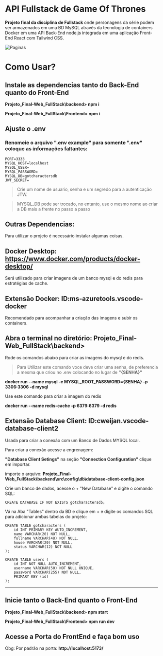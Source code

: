 # API Fullstack de Game Of Thrones

**Projeto final da disciplina de Fullstack** onde personagens da série podem ser armazenados em uma BD MySQL através da tecnologia de containers Docker em uma API Back-End node.js integrada em uma aplicação Front-End React com Tailwind CSS.

![Paginas](https://github.com/user-attachments/assets/bbdd77dc-2fc2-4c08-aa32-fed79e0c00cc)

# Como Usar?

## Instale as dependencias tanto do Back-End quanto do Front-End

**Projeto_Final-Web_FullStack\backend> npm i**

**Projeto_Final-Web_FullStack\Frontend> npm i**

## Ajuste o .env

### Renomeie o arquivo ".env example" para somente ".env" coloque as informações faltantes:

    PORT=3333
    MYSQL_HOST=localhost
    MYSQL_USER=
    MYSQL_PASSWORD=
    MYSQL_DB=gotcharactersdb
    JWT_SECRET=

> Crie um nome de usuario, senha e um segredo para a autenticação JTW.

> MYSQL_DB pode ser trocado, no entanto, use o mesmo nome ao criar a DB mais a frente no passo a passo

## Outras Dependencias:

Para utilizar o projeto é necessário instalar algumas coisas.

## Docker Desktop: **https://www.docker.com/products/docker-desktop/**
Será utilizado para criar imagens de um banco mysql e do redis para estratégias de cache.

## Extensão Docker: **ID:ms-azuretools.vscode-docker**
Recomendado para acompanhar a criação das imagens e subir os containers.

## Abra o terminal no diretório: Projeto_Final-Web_FullStack\backend>

Rode os comandos abaixo para criar as imagens do mysql e do redis.

> Para Utilizar este comando voce deve criar uma senha, de preferencia a mesma que criou no .env colocando no lugar de **"{SENHA}"**

**docker run --name mysql -e MYSQL_ROOT_PASSWORD={SENHA} -p 3306:3306 -d mysql**

Use este comando para criar a imagem do redis

**docker run --name redis-cache -p 6379:6379 -d redis**

## Extensão Database Client: **ID:cweijan.vscode-database-client2**
Usada para criar a conexão com um Banco de Dados MYSQL local.

Para criar a conexão acesse a engrenagem:

 **"Database Client Setings"** na seção **"Connection Configuration"** clique em importar.

importe o arquivo: **Projeto_Final-Web_FullStack\backend\src\config\db\database-client-config.json**

Crie um banco de dados, acesse o + "New Database"
e digite o comando SQL:

    CREATE DATABASE IF NOT EXISTS gotcharactersdb;

Vá na Aba "Tables" dentro da BD e clique em + e digite os comandos SQL para adicionar ambas tabelas do projeto:

    CREATE TABLE gotcharacters (
        id INT PRIMARY KEY AUTO_INCREMENT,
        name VARCHAR(20) NOT NULL,
        fullname VARCHAR(48) NOT NULL,
        house VARCHAR(20) NOT NULL,
        status VARCHAR(12) NOT NULL
    );

    CREATE TABLE users (
        id INT NOT NULL AUTO_INCREMENT,
        username VARCHAR(50) NOT NULL UNIQUE,
        password VARCHAR(255) NOT NULL,
        PRIMARY KEY (id)
    );

------------------

## Inicie tanto o Back-End quanto o Front-End

**Projeto_Final-Web_FullStack\backend> npm start**

**Projeto_Final-Web_FullStack\Frontend> npm run dev**

## Acesse a Porta do FrontEnd e faça bom uso

Obg: Por padrão na porta: **http://localhost:5173/**
